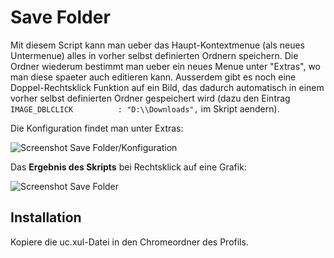 # Save Folder
Mit diesem Script kann man ueber das Haupt-Kontextmenue (als neues Untermenue) alles in  vorher selbst definierten Ordnern 
speichern. Die Ordner wiederum bestimmt man ueber ein neues Menue unter "Extras", wo man diese spaeter auch editieren kann. 
Ausserdem gibt es noch eine Doppel-Rechtsklick Funktion auf ein Bild, das dadurch automatisch in einem vorher 
selbst definierten Ordner gespeichert wird (dazu den Eintrag `IMAGE_DBLCLICK          : "D:\\Downloads",` im Skript aendern).

Die Konfiguration findet man unter Extras:

![Screenshot Save Folder/Konfiguration](https://github.com/ardiman/userChrome.js/raw/master/savefolder/scr_savefolderconfig.png)

Das **Ergebnis des Skripts** bei Rechtsklick auf eine Grafik:

![Screenshot Save Folder](https://github.com/ardiman/userChrome.js/raw/master/savefolder/scr_savefoldercontext.png)

## Installation
Kopiere die uc.xul-Datei in den Chromeordner des Profils.

